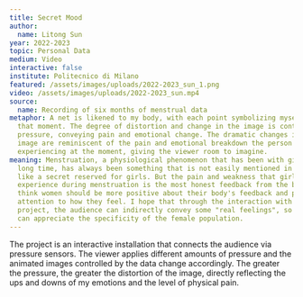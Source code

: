 ```yaml
---
title: Secret Mood
author:
  name: Litong Sun
year: 2022-2023
topic: Personal Data
medium: Video
interactive: false
institute: Politecnico di Milano
featured: /assets/images/uploads/2022-2023_sun_1.png
video: /assets/images/uploads/2022-2023_sun.mp4
source:
  name: Recording of six months of menstrual data
metaphor: A net is likened to my body, with each point symbolizing myself at
  that moment. The degree of distortion and change in the image is controlled by
  pressure, conveying pain and emotional change. The dramatic changes in the
  image are reminiscent of the pain and emotional breakdown the person is
  experiencing at the moment, giving the viewer room to imagine.
meaning: Menstruation, a physiological phenomenon that has been with girls for a
  long time, has always been something that is not easily mentioned in public,
  like a secret reserved for girls. But the pain and weakness that girls
  experience during menstruation is the most honest feedback from the body. I
  think women should be more positive about their body's feedback and pay
  attention to how they feel. I hope that through the interaction with the
  project, the audience can indirectly convey some "real feelings", so that they
  can appreciate the specificity of the female population.
---
```

The project is an interactive installation that connects the audience via pressure sensors. The viewer applies different amounts of pressure and the animated images controlled by the data change accordingly. The greater the pressure, the greater the distortion of the image, directly reflecting the ups and downs of my emotions and the level of physical pain.